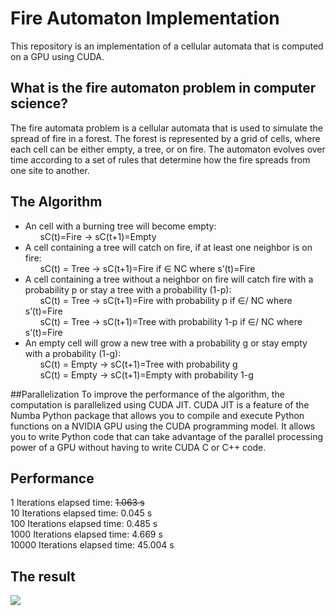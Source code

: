 # Fire Automaton Implementation
This repository is an implementation of a cellular automata that is computed on a GPU using CUDA.

## What is the fire automaton problem in computer science?
The fire automata problem is a cellular automata that is used to simulate the spread of fire in a forest. 
The forest is represented by a grid of cells, where each cell can be either empty, a tree, or on fire. 
The automaton evolves over time according to a set of rules that determine how the fire spreads from one site to another.

## The Algorithm
* An cell with a burning tree will become empty:<br>
&nbsp;&nbsp;&nbsp;&nbsp;&nbsp;&nbsp;sC(t)=Fire → sC(t+1)=Empty <br>
* A cell containing a tree will catch on fire, if at least one neighbor is on fire: <br>
&nbsp;&nbsp;&nbsp;&nbsp;&nbsp;&nbsp;sC(t) = Tree → sC(t+1)=Fire if ∈ NC where s’(t)=Fire<br>
* A cell containing a tree without a neighbor on fire will catch fire with a probability p
or stay a tree with a probability (1-p):<br>
&nbsp;&nbsp;&nbsp;&nbsp;&nbsp;&nbsp;sC(t) = Tree → sC(t+1)=Fire with probability p if ∈/ NC where s’(t)=Fire<br>
&nbsp;&nbsp;&nbsp;&nbsp;&nbsp;&nbsp;sC(t) = Tree → sC(t+1)=Tree with probability 1-p if ∈/ NC where s’(t)=Fire<br>
* An empty cell will grow a new tree with a probability g or stay empty with a probability (1-g): <br>
&nbsp;&nbsp;&nbsp;&nbsp;&nbsp;&nbsp;sC(t) = Empty → sC(t+1)=Tree with probability g <br>
&nbsp;&nbsp;&nbsp;&nbsp;&nbsp;&nbsp;sC(t) = Empty → sC(t+1)=Empty with probability 1-g

##Parallelization
To improve the performance of the algorithm, the computation is parallelized using CUDA JIT.
CUDA JIT is a feature of the Numba Python package that allows you to compile and execute Python functions on a NVIDIA GPU using the CUDA programming model. It allows you to write Python code that can take advantage of the parallel processing power of a GPU without having to write CUDA C or C++ code.

## Performance
1 Iterations elapsed time:  <s>1.063 s</s><br>
10 Iterations elapsed time:  0.045 s<br>
100 Iterations elapsed time:  0.485 s<br>
1000 Iterations elapsed time:  4.669 s<br>
10000 Iterations elapsed time:  45.004 s<br>

## The result
![](Video_2023_01_09-1_edit_2.gif)
